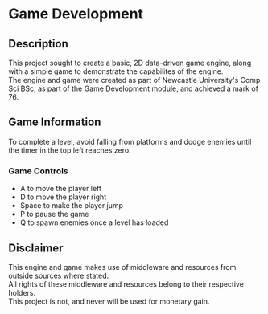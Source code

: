 # Game Development

## Description

This project sought to create a basic, 2D data-driven game engine, along with a simple game to demonstrate
the capabilites of the engine.  
The engine and game were created as part of Newcastle University's Comp Sci BSc, as part of the Game Development module,
and achieved a mark of 76.

## Game Information

To complete a level, avoid falling from platforms and dodge enemies until the timer in the top left reaches zero.

### Game Controls

- A to move the player left
- D to move the player right
- Space to make the player jump
- P to pause the game
- Q to spawn enemies once a level has loaded

## Disclaimer

This engine and game makes use of middleware and resources from outside sources where stated.  
All rights of these middleware and resources belong to their respective holders.  
This project is not, and never will be used for monetary gain.